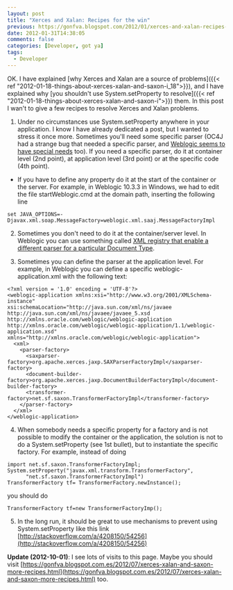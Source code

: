 ```yaml
---
layout: post
title: "Xerces and Xalan: Recipes for the win"
previous: https://gonfva.blogspot.com/2012/01/xerces-and-xalan-recipes-for-win.html
date: 2012-01-31T14:38:05
comments: false
categories: [Developer, got ya]
tags:
  - Developer
---
```


OK. I have explained [why Xerces and Xalan are a source of problems]({{< ref "2012-01-18-things-about-xerces-xalan-and-saxon-i_18">}}), and I have explained why [you shouldn't use System.setProperty to resolve]({{< ref "2012-01-18-things-about-xerces-xalan-and-saxon-i">}}) them. In this post I wan't to give a few recipes to resolve Xerces and Xalan problems.

1. Under no circumstances use System.setProperty anywhere in your application. I know I have already dedicated a post, but I wanted to stress it once more. Sometimes you'll need some specific parser (OC4J had a strange bug that needed a specific parser, and [Weblogic seems to have special needs](http://static.springsource.org/spring-ws/site/faq.html#saaj-weblogic10) too). If you need a specific parser, do it at container level (2nd  point), at application level (3rd point) or at the specific code (4th point).
+ If you have to define any property do it at the start of the container or the server. For example, in Weblogic 10.3.3 in Windows, we had to edit the file startWeblogic.cmd at the domain path, inserting the following line

```
set JAVA_OPTIONS=-Djavax.xml.soap.MessageFactory=weblogic.xml.saaj.MessageFactoryImpl
```

2. Sometimes you don't need to do it at the container/server level. In Weblogic you can use something called [XML registry that enable a different parser for a particular Document Type](http://docs.oracle.com/cd/E11035_01/wls100/xml/admin.html).

3. Sometimes you can define the parser at the application level. For example, in Weblogic you can define a specific weblogic-application.xml with the following text:

```
<?xml version = '1.0' encoding = 'UTF-8'?>
<weblogic-application xmlns:xsi="http://www.w3.org/2001/XMLSchema-instance"
xsi:schemaLocation="http://java.sun.com/xml/ns/javaee
http://java.sun.com/xml/ns/javaee/javaee_5.xsd
http://xmlns.oracle.com/weblogic/weblogic-application
http://xmlns.oracle.com/weblogic/weblogic-application/1.1/weblogic-application.xsd"
xmlns="http://xmlns.oracle.com/weblogic/weblogic-application">
  <xml>
    <parser-factory>
      <saxparser-factory>org.apache.xerces.jaxp.SAXParserFactoryImpl</saxparser-factory>
      <document-builder-factory>org.apache.xerces.jaxp.DocumentBuilderFactoryImpl</document-builder-factory>
      <transformer-factory>net.sf.saxon.TransformerFactoryImpl</transformer-factory>
    </parser-factory>
  </xml>
</weblogic-application>
```

4. When somebody needs a specific property for a factory and is not possible to modify the container or the application, the solution is not to do a System.setProperty (see 1st bullet), but to instantiate the specific factory. For example, instead of doing

```
import net.sf.saxon.TransformerFactoryImpl;
System.setProperty("javax.xml.transform.TransformerFactory",
      "net.sf.saxon.TransformerFactoryImpl")
TransformerFactory tf= TransformerFactory.newInstance();
```


you should do


```import net.sf.saxon.TransformerFactoryImpl;
TransformerFactory tf=new TransformerFactoryImp();
```

5. In the long run, it should be great to use mechanisms to prevent using System.setProperty like this link [http://stackoverflow.com/a/4208150/54256](http://stackoverflow.com/a/4208150/54256)

**Update (2012-10-01)**: I see lots of visits to this page. Maybe you should visit [https://gonfva.blogspot.com.es/2012/07/xerces-xalan-and-saxon-more-recipes.html](https://gonfva.blogspot.com.es/2012/07/xerces-xalan-and-saxon-more-recipes.html) too.
